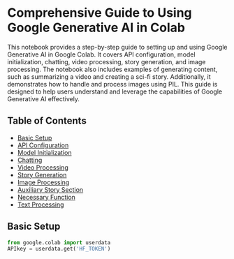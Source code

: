 # Comprehensive Guide to Using Google Generative AI in Colab

This notebook provides a step-by-step guide to setting up and using Google Generative AI in Google Colab. It covers API configuration, model initialization, chatting, video processing, story generation, and image processing. The notebook also includes examples of generating content, such as summarizing a video and creating a sci-fi story. Additionally, it demonstrates how to handle and process images using PIL. This guide is designed to help users understand and leverage the capabilities of Google Generative AI effectively.

## Table of Contents

- [Basic Setup](#basic-setup)
- [API Configuration](#api-configuration)
- [Model Initialization](#model-initialization)
- [Chatting](#chatting)
- [Video Processing](#video-processing)
- [Story Generation](#story-generation)
- [Image Processing](#image-processing)
- [Auxiliary Story Section](#auxiliary-story-section)
- [Necessary Function](#necessary-function)
- [Text Processing](#text-processing)

## Basic Setup

```python
from google.colab import userdata
APIkey = userdata.get('HF_TOKEN')
